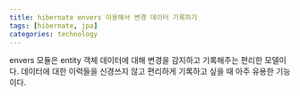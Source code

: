 ```yaml
---
title: hibernate envers 이용해서 변경 데이터 기록하기
tags: [hibernate, jpa]
categories: technology
---
```


envers 모듈은 entity 객체 데이터에 대해 변경을 감지하고 기록해주는 편리한 모델이다.
데이터에 대한 이력들을 신경쓰지 않고 편리하게 기록하고 싶을 때 아주 유용한 기능이다.
    
<!--more-->

